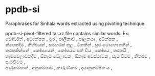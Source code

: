 # ppdb-si
Paraphrases for Sinhala words extracted using pivoting technique.<br>

ppdb-si-pivot-filtered.tar.xz file contains similar words. Ex:<br>
වෝර්ඩන් , අධ්‍යක්ෂක , මුර , පාලිකාව , පාලකයා , අධීක්ෂක , <br>
කීපෙකදීම , කිහිපයක් , සමහරක් තුළ , ටිකකින් , සුළු මොහොතකින් , <br>
තරහකින්නේ , කෝපයෙන් , කෝපයට පත් විය , කෝපය , තරහයි , <br>
හැමවෙලාවකදීම , ඕනෑම වේලාවක , ඕනෑම අවස්ථාවක , සෑම විටම , නිතරම , සැමවිටම , <br>
අණුකම්පාත් , අනුකම්පාව , කාරුණිකව , දයානුකම්පිත ය , <br>
